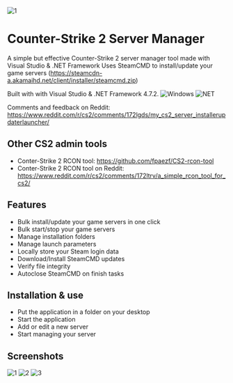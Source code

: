 ![1](https://github.com/user-attachments/assets/71981178-29e6-4a2c-840e-6a293a9d6dc3)

# Counter-Strike 2 Server Manager
A simple but effective Counter-Strike 2 server manager tool made with Visual Studio &amp; .NET Framework
Uses SteamCMD to install/update your game servers (https://steamcdn-a.akamaihd.net/client/installer/steamcmd.zip)

Built with with Visual Studio &amp; .NET Framework 4.7.2.
<img alt="Windows" src="https://img.shields.io/badge/-Windows-0078D6?style=flat&logo=windows&logoColor=white"/> <img alt="NET" src="https://img.shields.io/badge/-Visual%20Basic-blue?style=flat&logo=.net&logoColor=white"/>

Comments and feedback on Reddit: https://www.reddit.com/r/cs2/comments/172lgds/my_cs2_server_installerupdaterlauncher/

## Other CS2 admin tools
- Conter-Strike 2 RCON tool: https://github.com/fpaezf/CS2-rcon-tool
- Conter-Strike 2 RCON tool on Reddit: https://www.reddit.com/r/cs2/comments/172ltrv/a_simple_rcon_tool_for_cs2/

## Features
- Bulk install/update your game servers in one click
- Bulk start/stop your game servers
- Manage installation folders
- Manage launch parameters
- Locally store your Steam login data
- Download/Install SteamCMD updates
- Verify file integrity
- Autoclose SteamCMD on finish tasks

## Installation & use
- Put the application in a folder on your desktop
- Start the application
- Add or edit a new server
- Start managing your server

## Screenshots
![1](https://github.com/user-attachments/assets/d8ce9a22-d473-44cc-ada8-32cb26975178)
![2](https://github.com/user-attachments/assets/0d0048e4-d43d-4c3b-889f-329924d4cc81)
![3](https://github.com/user-attachments/assets/1964f433-b1ae-43ea-8db2-ff877662e9ca)
